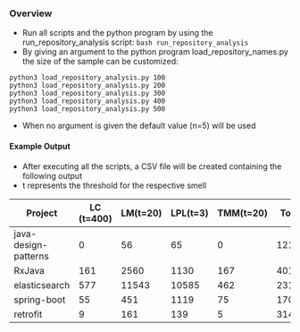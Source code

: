 ### Overview
* Run all scripts and the python program by using the run_repository_analysis script: ```bash run_repository_analysis```
* By giving an argument to the python program load_repository_names.py the size of the sample can be customized: 
```
python3 load_repository_analysis.py 100
python3 load_repository_analysis.py 200
python3 load_repository_analysis.py 300
python3 load_repository_analysis.py 400
python3 load_repository_analysis.py 500
```

* When no argument is given the default value (n=5) will be used

#### Example Output

* After executing all the scripts, a CSV file will be created containing the following output
* t represents the threshold for the respective smell

Project | LC (t=400) | LM(t=20) | LPL(t=3) | TMM(t=20) | Total | Lifespan | Issues | LOC | Commits | Contributors | Stargazers
--- | --- | --- | --- |--- |--- |--- |--- |--- |--- |--- |---
java-design-patterns | 0 | 56 | 65 | 0 | 121 | 1568 | 180 | 45044 | 2741 | 195 | 41658
RxJava | 161 | 2560 | 1130 | 167 | 4018 | 2146 | 29 | 343496 | 6524 | 324 | 36443
elasticsearch | 577 | 11543 | 10585 | 462 | 23167 | 3211 | 1824 | 1561731 | 73016 | 1404 | 36263
spring-boot | 55 | 451 | 1119 | 75 | 1700 | 2227 | 389 | 382812 | 19876 | 611 | 31319
retrofit | 9 | 161 | 139 | 5 | 314 | 3001 | 73 | 25133 | 1757 | 153 | 30420

